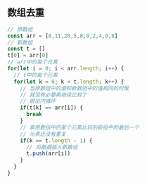 <!--
 * @Author: mrzou
 * @Date: 2021-08-08 20:23:14
 * @LastEditors: mrzou
 * @LastEditTime: 2021-08-08 20:30:23
 * @Description: file content
-->
## 数组去重
```js
// 原数组
const arr = [8,11,20,5,8,0,2,4,0,8]
// 新数组
const t = []
t[0] = arr[0]
// arr中的每个元素
for(let i = 0; i < arr.length; i++) {
  // t中的每个元素
  for(let k = 0; k < t.length; k++) {
    // 当原数组中的值和新数组中的值相同的时候
    // 就没有必要再继续比较了
    // 跳出内循环
    if(t[k] == arr[i]) {
      break
    }
    // 拿原数组中的某个元素比较到新组中的最后一个
    // 元素还没有重复
    if(k == t.length - 1) {
      // 将数据插入新数组
      t.push(arr[i])
    }
  }
}
```
